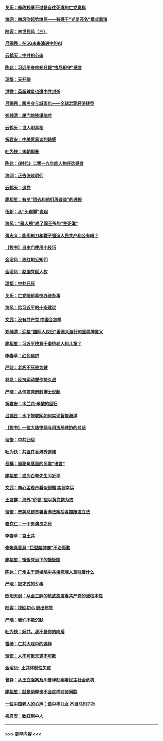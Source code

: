 #### [关乐：修改校章不过是自往死凑的亡党臭棋](../pages/nsc993/n11735097.md?t=12202155) 
#### [海网：南风吹起势燎原——有感于“光复茂名”模式重演](../pages/nsc993/n11732308.md?t=12202155) 
#### [陆客：末世民风（三）](../pages/nsc993/n11732211.md?t=12202155) 
#### [吕锡民：在5G未来演进中的AI](../pages/nsc993/n11730010.md?t=12202155) 
#### [云鹤天：中共的心态](../pages/nsc993/n11729906.md?t=12202155) 
#### [陈达：习近平夸林郑月娥“恪尽职守”感言](../pages/nsc993/n11729881.md?t=12202155) 
#### [理悟：天开眼](../pages/nsc993/n11729699.md?t=12202155) 
#### [洪微：英超球星也遭中共封杀](../pages/nsc993/n11727243.md?t=12202155) 
#### [吕锡民：服务业与城市化——全球宏观经济转型](../pages/nsc993/n11725845.md?t=12202155) 
#### [郑纯清：厦门地铁塌陷吟](../pages/nsc993/n11725813.md?t=12202155) 
#### [云鹤天：世人明真相](../pages/nsc993/n11725621.md?t=12202155) 
#### [祝君安：中美贸易谈判随感](../pages/nsc993/n11725609.md?t=12202155) 
#### [吐为快：末朝即景](../pages/nsc993/n11723365.md?t=12202155) 
#### [陈达：《时代》二零一九年度人物评选感言](../pages/nsc993/n11723337.md?t=12202155) 
#### [海网：正告张晓明们](../pages/nsc993/n11723228.md?t=12202155) 
#### [云鹤天：退党](../pages/nsc993/n11723056.md?t=12202155) 
#### [廖祖笙：有关“回去和他们再谈谈”的通报](../pages/nsc993/n11722442.md?t=12202155) 
#### [伍新：从“头踢脚”说起](../pages/nsc993/n11722429.md?t=12202155) 
#### [海风：“恶人榜”成了阎王爷的“生死簿”](../pages/nsc993/n11722272.md?t=12202155) 
#### [胥志义：能用剌刀和鞭子强迫人民共产和公有吗？](../pages/nsc993/n11720569.md?t=12202155) 
#### [【投书】自由门使用小技巧](../pages/nsc993/n11720180.md?t=12202155) 
#### [金浴凤：致红朝公知们](../pages/nsc993/n11720563.md?t=12202155) 
#### [金浴凤：赵国党赋人权](../pages/nsc993/n11720533.md?t=12202155) 
#### [理悟：中共已死](../pages/nsc993/n11720233.md?t=12202155) 
#### [关乐：亡党眼前事快办该办事](../pages/nsc993/n11719160.md?t=12202155) 
#### [海风：给习近平的十条建议](../pages/nsc993/n11717616.md?t=12202155) 
#### [文武：没有共产党 中国会怎样](../pages/nsc993/n11717584.md?t=12202155) 
#### [郑纯清：迎接“国际人权日”香港大游行的里程牌意义](../pages/nsc993/n11717417.md?t=12202155) 
#### [廖祖笙：习近平快意于虐待老人和儿童？](../pages/nsc993/n11715313.md?t=12202155) 
#### [李春草：红色陷阱](../pages/nsc993/n11715029.md?t=12202155) 
#### [严晓：老朽不死是为贼](../pages/nsc993/n11712910.md?t=12202155) 
#### [林忌：反抗运动要作持久战](../pages/nsc993/n11712623.md?t=12202155) 
#### [严晓：从何君尧册封博士说起](../pages/nsc993/n11712465.md?t=12202155) 
#### [祝君安：木兰花·辛酸的回归](../pages/nsc993/n11712381.md?t=12202155) 
#### [吕锡民：水下物联网如何实现智能海洋](../pages/nsc993/n11711158.md?t=12202155) 
#### [【投书】一位大陆律师与司法局律协的对话](../pages/nsc993/n11709675.md?t=12202155) 
#### [理悟：中共归宿](../pages/nsc993/n11710059.md?t=12202155) 
#### [吐为快：共匪在香港秀道德](../pages/nsc993/n11709979.md?t=12202155) 
#### [岳横：诡秘角落里的另类“语言”](../pages/nsc993/n11709792.md?t=12202155) 
#### [廖祖笙：或为白卷先生习近平](../pages/nsc993/n11708330.md?t=12202155) 
#### [文武：向心孟晚舟看似倒楣 实则幸运](../pages/nsc993/n11708236.md?t=12202155) 
#### [王友群：海外“侨领”应以黄克锵为戒](../pages/nsc993/n11706176.md?t=12202155) 
#### [理悟：贺美总统签署香港法案后各国跟进立法](../pages/nsc993/n11706853.md?t=12202155) 
#### [骆克仁：一个男演员之死](../pages/nsc993/n11706677.md?t=12202155) 
#### [李春草：哀土共](../pages/nsc993/n11706255.md?t=12202155) 
#### [修炼真善忍 “巨型脑肿瘤”不治而愈](../pages/nsc993/n11705340.md?t=12202155) 
#### [廖祖笙：饿饭党治下的饿饭国](../pages/nsc993/n11705085.md?t=12202155) 
#### [陈达：广州主干道塌陷中共填坑埋人意味着什么](../pages/nsc993/n11705046.md?t=12202155) 
#### [严晓：奴才式的歹毒](../pages/nsc993/n11704826.md?t=12202155) 
#### [欧阳天剑：从金三胖的核武态度看共产党的流氓本性](../pages/nsc993/n11702238.md?t=12202155) 
#### [陆客：找回初心 退出邪党](../pages/nsc993/n11702213.md?t=12202155) 
#### [严晓：我们不能沉默](../pages/nsc993/n11702110.md?t=12202155) 
#### [吐为快：妖共，我不是你的肉盾](../pages/nsc993/n11701366.md?t=12202155) 
#### [雪绮：亡共大戏中的选择](../pages/nsc993/n11699922.md?t=12202155) 
#### [理悟：人不可欺天更不可欺](../pages/nsc993/n11699657.md?t=12202155) 
#### [金浴凤:  土共体制性失败](../pages/nsc993/n11699361.md?t=12202155) 
#### [曾铮：从王立强案及川普弹劾案看民主社会危机](../pages/nsc993/n11699318.md?t=12202155) 
#### [廖祖笙：就是纳粹也不会这样对待同胞](../pages/nsc993/n11697658.md?t=12202155) 
#### [一位中国老人的心声：做中华儿女 不当马列子孙](../pages/nsc993/n11697525.md?t=12202155) 
#### [祝君安：致红朝中人](../pages/nsc993/n11697518.md?t=12202155) 

----
#### [ >>> 更早内容 <<< ](../indexes/nsc993-earlier.md)
